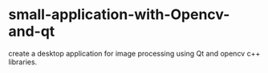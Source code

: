 # small-application-with-Opencv-and-qt
create a desktop application for image processing using Qt and opencv c++ libraries.

